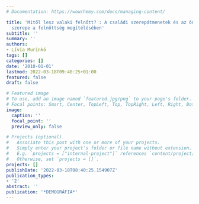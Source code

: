 ```yaml
---
# Documentation: https://wowchemy.com/docs/managing-content/

title: 'Mitől lesz valaki felnőtt? : A családi szerepátmenetek és az önállóvá válás
  szerepe a felnőttség megítélésében'
subtitle: ''
summary: ''
authors:
- Lívia Murinkó
tags: []
categories: []
date: '2010-01-01'
lastmod: 2022-03-18T09:40:25+01:00
featured: false
draft: false

# Featured image
# To use, add an image named `featured.jpg/png` to your page's folder.
# Focal points: Smart, Center, TopLeft, Top, TopRight, Left, Right, BottomLeft, Bottom, BottomRight.
image:
  caption: ''
  focal_point: ''
  preview_only: false

# Projects (optional).
#   Associate this post with one or more of your projects.
#   Simply enter your project's folder or file name without extension.
#   E.g. `projects = ["internal-project"]` references `content/project/deep-learning/index.md`.
#   Otherwise, set `projects = []`.
projects: []
publishDate: '2022-03-18T08:40:25.154907Z'
publication_types:
- '2'
abstract: ''
publication: '*DEMOGRÁFIA*'
---
```

